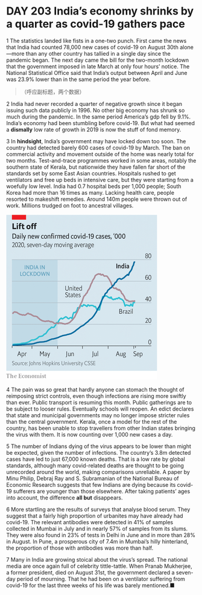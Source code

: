 # DAY 203 India’s economy shrinks by a quarter as covid-19 gathers pace
1 The statistics landed like fists in a one-two punch. First came the news that India had counted 78,000 new cases of covid-19 on August 30th alone—more than any other country has tallied in a single day since the pandemic began. The next day came the bill for the two-month lockdown that the government imposed in late March at only four hours’ notice. The National Statistical Office said that India’s output between April and June was 23.9% lower than in the same period the year before.

> （呼应副标题，两个数据）
>

2 India had never recorded a quarter of negative growth since it began issuing such data publicly in 1996. No other big economy has shrunk so much during the pandemic. In the same period America’s gdp fell by 9.1%. India’s economy had been stumbling before covid-19. But what had seemed a **dismally** low rate of growth in 2019 is now the stuff of fond memory.

3 In **hindsight**, India’s government may have locked down too soon. The country had detected barely 600 cases of covid-19 by March. The ban on commercial activity and movement outside of the home was nearly total for two months. Test-and-trace programmes worked in some areas, notably the southern state of Kerala, but nationwide they have fallen far short of the standards set by some East Asian countries. Hospitals rushed to get ventilators and free up beds in intensive care, but they were starting from a woefully low level. India had 0.7 hospital beds per 1,000 people; South Korea had more than 16 times as many. Lacking health care, people resorted to makeshift remedies. Around 140m people were thrown out of work. Millions trudged on foot to ancestral villages.

![](./img/boxcndDgFj4aaW81c1StPHqhDmg.png)

4 The pain was so great that hardly anyone can stomach the thought of reimposing strict controls, even though infections are rising more swiftly than ever. Public transport is resuming this month. Public gatherings are to be subject to looser rules. Eventually schools will reopen. An edict declares that state and municipal governments may no longer impose stricter rules than the central government. Kerala, once a model for the rest of the country, has been unable to stop travellers from other Indian states bringing the virus with them. It is now counting over 1,000 new cases a day.

5 The number of Indians dying of the virus appears to be lower than might be expected, given the number of infections. The country’s 3.8m detected cases have led to just 67,000 known deaths. That is a low rate by global standards, although many covid-related deaths are thought to be going unrecorded around the world, making comparisons unreliable. A paper by Minu Philip, Debraj Ray and S. Subramanian of the National Bureau of Economic Research suggests that few Indians are dying because its covid-19 sufferers are younger than those elsewhere. After taking patients’ ages into account, the difference **all but** disappears.

6 More startling are the results of surveys that analyse blood serum. They suggest that a fairly high proportion of urbanites may have already had covid-19. The relevant antibodies were detected in 41% of samples collected in Mumbai in July and in nearly 57% of samples from its slums. They were also found in 23% of tests in Delhi in June and in more than 28% in August. In Pune, a prosperous city of 7.4m in Mumbai’s hilly hinterland, the proportion of those with antibodies was more than half.

7 Many in India are growing stoical about the virus’s spread. The national media are once again full of celebrity tittle-tattle. When Pranab Mukherjee, a former president, died on August 31st, the government declared a seven-day period of mourning. That he had been on a ventilator suffering from covid-19 for the last three weeks of his life was barely mentioned.■

